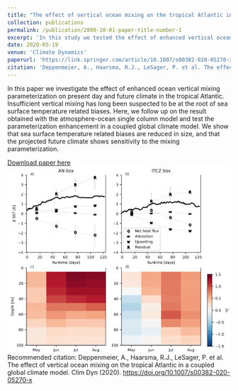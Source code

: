 ```yaml
---
title: "The effect of vertical ocean mixing on the tropical Atlantic in a coupled global climate model"
collection: publications
permalink: /publication/2009-10-01-paper-title-number-1
excerpt: 'In this study we tested the effect of enhanced vertical ocean mixing on the tropical Atlantic warm sea surface temperature (SST) bias, and biases related to the SST bias. We find that increased vertical mixing efficiency reduces the SST bias in the cold tongue region, where the thermocline is shallow and warm biases are strong. Associated biases such as marine precipitation are reduced. We then continued the model simulation into the 21st century and find that the climate change signal depends on the ocean vertical mixing parameterization.'
date: 2020-05-19
venue: 'Climate Dynamics'
paperurl: 'https://link.springer.com/article/10.1007/s00382-020-05270-x'
citation: 'Deppenmeier, A., Haarsma, R.J., LeSager, P. et al. The effect of vertical ocean mixing on the tropical Atlantic in a coupled global climate model. Clim Dyn (2020). https://doi.org/10.1007/s00382-020-05270-x'
---
```

In this paper we investigate the effect of enhanced ocean vertical mixing parameterization on present day and future climate in the tropical Atlantic. Insufficient vertical mixing has long been suspected to be at the root of sea surface temperature related biases. Here, we follow up on the result obtained with the atmosphere-ocean single column model and test the parameterization enhancement in a coupled global climate model. We show that sea surface temperature related biases are reduced in size, and that the projected future climate shows sensitivity to the mixing parameterization. 

[Download paper here](http://academicpages.github.io/files/Deppenmeier2020_Article_TheEffectOfVerticalOceanMixing.pdf)
<img src="/files/fig4_3d_paper.png"
     alt=""
     style="float: left; margin-right: 10px;" />

Recommended citation: Deppenmeier, A., Haarsma, R.J., LeSager, P. et al. The effect of vertical ocean mixing on the tropical Atlantic in a coupled global climate model. Clim Dyn (2020). https://doi.org/10.1007/s00382-020-05270-x
